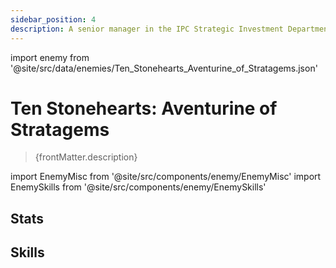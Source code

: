 ```yaml
---
sidebar_position: 4
description: A senior manager in the IPC Strategic Investment Department and one of the Ten Stonehearts. Using his Cornerstone, he obtained a share of the authority of an Emanator of Preservation. He throws his own body into the game as a die, ready to face death in order to walk away alive.
---
```


import enemy from '@site/src/data/enemies/Ten_Stonehearts_Aventurine_of_Stratagems.json'

# Ten Stonehearts: Aventurine of Stratagems
<blockquote>{frontMatter.description}</blockquote>

import EnemyMisc from '@site/src/components/enemy/EnemyMisc'
import EnemySkills from '@site/src/components/enemy/EnemySkills'

## Stats

<EnemyMisc enemy={enemy} variant={0} />

## Skills

<EnemySkills enemy={enemy} variant={0} />
